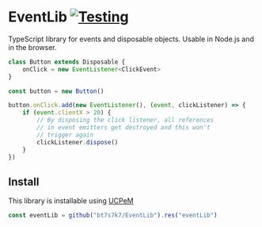 # EventLib [![Testing](https://github.com/bt7s7k7/EventLib/workflows/Testing/badge.svg)](https://github.com/bt7s7k7/EventLib/actions?query=workflow%3ATesting)
TypeScript library for events and disposable objects. Usable in Node.js and in the browser. 
````ts
class Button extends Disposable {
    onClick = new EventListener<ClickEvent>
}

const button = new Button()

button.onClick.add(new EventListener(), (event, clickListener) => {
    if (event.clientX > 20) {
        // By disposing the click listener, all references
        // in event emitters get destroyed and this won't
        // trigger again
        clickListener.dispose()
    }
})
````

## Install

This library is installable using [UCPeM](https://github.com/bt7s7k7/UCPeM)
```js
const eventLib = github("bt7s7k7/EventLib").res("eventLib")
```
